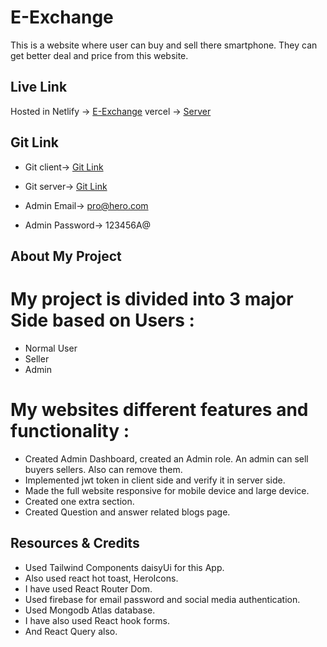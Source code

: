 # E-Exchange

This is a website where user can buy and sell there smartphone. They can get better deal and price from this website.

## Live Link

Hosted in Netlify -> [E-Exchange](https://resale-f7100.web.app/)
vercel -> [Server](https://e-exchange.vercel.app/)

## Git Link 

* Git client-> [Git Link](https://github.com/programming-hero-web-course-4/b612-used-products-resale-clients-side-Sazz07)

* Git server-> [Git Link](https://github.com/programming-hero-web-course-4/b612-used-products-resale-server-side-Sazz07)

* Admin Email-> pro@hero.com 
* Admin Password-> 123456A@ 

## About My Project

# My project is divided into 3 major Side based on Users :

- Normal User
- Seller
- Admin

# My websites different features and functionality :

* Created Admin Dashboard, created an Admin role. An admin can sell buyers sellers. Also can remove them.
* Implemented jwt token in client side and verify it in server side.
* Made the full website responsive for mobile device and large device.
* Created one extra section.
* Created Question and answer related blogs page.

## Resources & Credits

* Used Tailwind Components daisyUi for this App.
* Also used react hot toast, HeroIcons.
* I have used React Router Dom.
* Used firebase for email password and social media authentication.
* Used Mongodb Atlas database.
* I have also used React hook forms.
* And React Query also.
